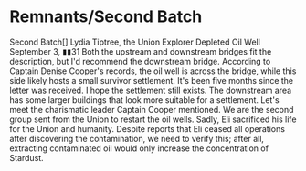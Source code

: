 # Remnants/Second Batch

Second Batch[]
Lydia Tiptree, the Union Explorer
Depleted Oil Well
September 3, ▮▮31
Both the upstream and downstream bridges fit the description, but I'd recommend the downstream bridge. According to Captain Denise Cooper's records, the oil well is across the bridge, while this side likely hosts a small survivor settlement. It's been five months since the letter was received. I hope the settlement still exists. The downstream area has some larger buildings that look more suitable for a settlement. Let's meet the charismatic leader Captain Cooper mentioned.
We are the second group sent from the Union to restart the oil wells. Sadly, Eli sacrificed his life for the Union and humanity. Despite reports that Eli ceased all operations after discovering the contamination, we need to verify this; after all, extracting contaminated oil would only increase the concentration of Stardust.
